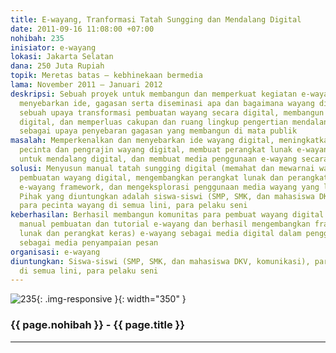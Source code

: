 ```yaml
---
title: E-wayang, Tranformasi Tatah Sungging dan Mendalang Digital
date: 2011-09-16 11:08:00 +07:00
nohibah: 235
inisiator: e-wayang
lokasi: Jakarta Selatan
dana: 250 Juta Rupiah
topik: Meretas batas – kebhinekaan bermedia
lama: November 2011 – Januari 2012
deskripsi: Sebuah proyek untuk membangun dan memperkuat kegiatan e-wayang dalam upaya
  menyebarkan ide, gagasan serta diseminasi apa dan bagaimana wayang digital sebagai
  sebuah upaya transformasi pembuatan wayang secara digital, membangun framework wayang
  digital, dan memperluas cakupan dan ruang lingkup pengertian mendalang secara digital
  sebagai upaya penyebaran gagasan yang membangun di mata publik
masalah: Memperkenalkan dan menyebarkan ide wayang digital, meningkatkan komunitas
  pecinta dan pengrajin wayang digital, membuat perangkat lunak e-wayang framework
  untuk mendalang digital, dan membuat media penggunaan e-wayang secara luas
solusi: Menyusun manual tatah sungging digital (memahat dan mewarnai wayang digital)/
  pembuatan wayang digital, mengembangkan perangkat lunak dan perangkat keras untuk
  e-wayang framework, dan mengeksplorasi penggunaan media wayang yang lebih banyak.
  Pihak yang diuntungkan adalah siswa-siswi (SMP, SMK, dan mahasiswa DKV, komunikasi),
  para pecinta wayang di semua lini, para pelaku seni
keberhasilan: Berhasil membangun komunitas para pembuat wayang digital beserta buku
  manual pembuatan dan tutorial e-wayang dan berhasil mengembangkan framework (perangkat
  lunak dan perangkat keras) e-wayang sebagai media digital dalam penggunaan wayang
  sebagai media penyampaian pesan
organisasi: e-wayang
diuntungkan: Siswa-siswi (SMP, SMK, dan mahasiswa DKV, komunikasi), para pecinta wayang
  di semua lini, para pelaku seni
---
```


![235](/static/img/hibahcmb/235.png){: .img-responsive }{: width="350" }

### {{ page.nohibah }} - {{ page.title }}

---
